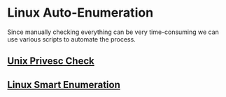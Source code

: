 # Linux Auto-Enumeration

Since manually checking everything can be very time-consuming we can use various scripts to automate the process.


## [Unix Privesc Check](http://pentestmonkey.net/tools/audit/unix-privesc-check)

## [Linux Smart Enumeration](https://github.com/diego-treitos/linux-smart-enumeration)
